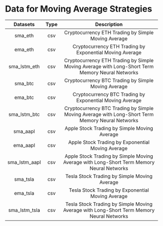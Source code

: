 # Data for Moving Average Strategies
|   Datasets   | Type |    Description    |  
|:-----------------:|:---------:|:----------:|
|     sma_eth       |   csv   | Cryptocurrency ETH Trading by Simple Moving Average |   
|     ema_eth       |   csv   | Cryptocurrency ETH Trading by Exponential Moving Average    |   
|     sma_lstm_eth |   csv   |  Cryptocurrency ETH Trading by Simple Moving Average with Long-Short Term Memory Neural Networks    |   
|     sma_btc      |   csv   |  Cryptocurrency BTC Trading by Simple Moving Average    |   
|     ema_btc      |     csv     |   Cryptocurrency BTC Trading by Exponential Moving Average   |
|     sma_lstm_btc   |   csv   |  Cryptocurrency BTC Trading by Simple Moving Average with Long-Short Term Memory Neural Networks          |   
|     sma_aapl       |   csv   |  Apple Stock Trading by Simple Moving Average  |   
|     ema_aapl       |   csv   |   Apple Stock Trading by Exponential Moving Average     |   
|     sma_lstm_aapl |   csv   |    Apple Stock Trading by Simple Moving Average with Long-Short Term Memory Neural Networks     |   
|     sma_tsla      |   csv   |    Tesla Stock Trading by Simple Moving Average    |   
|     ema_tsla      |     csv     |  Tesla Stock Trading by Exponential Moving Average    |
|     sma_lstm_tsla   |   csv   |   Tesla Stock Trading by Simple Moving Average with Long-Short Term Memory Neural Networks     |   
